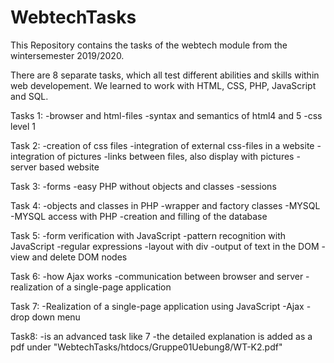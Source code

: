 # WebtechTasks
This Repository contains the tasks of the webtech module from the wintersemester 2019/2020. 

There are 8 separate tasks, which all test different abilities and skills within web developement. We learned to work with HTML, CSS, PHP, JavaScript and SQL.

Tasks 1:
-browser and html-files
-syntax and semantics of html4 and 5
-css level 1

Task 2:
 -creation of css files 
 -integration of external css-files in a website
 -integration of pictures
 -links between files, also display with pictures
 -server based website
 
Task 3:
-forms
-easy PHP without objects and classes
-sessions

Task 4:
-objects and classes in PHP
-wrapper and factory classes
-MYSQL
-MYSQL access with PHP
-creation and filling of the database

Task 5:
-form verification with JavaScript
-pattern recognition with JavaScript
-regular expressions
-layout with div
-output of text in the DOM
-view and delete DOM nodes

Task 6:
-how Ajax works
-communication between browser and server
-realization of a single-page application

Task 7:
-Realization of a single-page application using JavaScript
-Ajax
-drop down menu

Task8:
-is an advanced task like 7
-the detailed explanation is added as a pdf under "WebtechTasks/htdocs/Gruppe01Uebung8/WT-K2.pdf"
